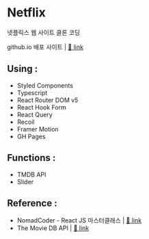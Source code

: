 # Netflix

넷플릭스 웹 사이트 클론 코딩

github.io 배포 사이트 |
<a href="https:////hdy86.github.io/#/netflix/" title="Netflix" target="_blank">🔗 link</a>

## Using :

- Styled Components
- Typescript
- React Router DOM v5
- React Hook Form
- React Query
- Recoil
- Framer Motion
- GH Pages

## Functions :

- TMDB API
- Slider

## Reference :

- NomadCoder - React JS 마스터클래스 |
  <a href="https://nomadcoders.co/react-masterclass/lobby" title="NomadCoder" target="_blank">🔗 link</a>
- The Movie DB API |
  <a href="https://themoviedb.org" title="TMDB" target="_blank">🔗 link</a>
